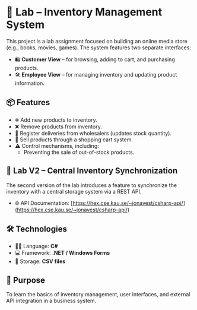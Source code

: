 # 🧾 Lab – Inventory Management System

This project is a lab assignment focused on building an online media store (e.g., books, movies, games). The system features two separate interfaces:

- 🛍️ **Customer View** – for browsing, adding to cart, and purchasing products.
- 🛠️ **Employee View** – for managing inventory and updating product information.

## 📦 Features

- ➕ Add new products to inventory.
- ❌ Remove products from inventory.
- 🚚 Register deliveries from wholesalers (updates stock quantity).
- 🛒 Sell products through a shopping cart system.
- ⚠️ Control mechanisms, including:
  - Preventing the sale of out-of-stock products.

## 🔄 Lab V2 – Central Inventory Synchronization

The second version of the lab introduces a feature to synchronize the inventory with a central storage system via a REST API.

- 🌐 API Documentation: [https://hex.cse.kau.se/~jonavest/csharp-api/](https://hex.cse.kau.se/~jonavest/csharp-api/)

## 🛠️ Technologies

- 👨‍💻 Language: **C#**
- 💻 Framework: **.NET / Windows Forms**
- 📁 Storage: **CSV files**

## 📌 Purpose

To learn the basics of inventory management, user interfaces, and external API integration in a business system.
